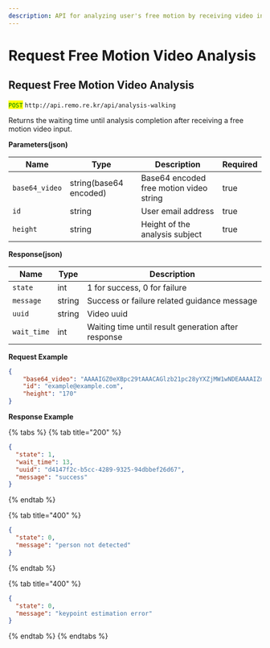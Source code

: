 ```yaml
---
description: API for analyzing user's free motion by receiving video input.
---
```


# Request Free Motion Video Analysis

## Request Free Motion Video Analysis

<mark style="color:green;">`POST`</mark> `http://api.remo.re.kr/api/analysis-walking`

Returns the waiting time until analysis completion after receiving a free motion video input.

**Parameters(json)**

| Name           | Type                   | Description                             | Required |
| -------------- | ---------------------- | --------------------------------------- | -------- |
| `base64_video` | string(base64 encoded) | Base64 encoded free motion video string | true     |
| `id`           | string                 | User email address                      | true     |
| `height`       | string                 | Height of the analysis subject          | true     |

**Response(json)**

| Name        | Type   | Description                                         |
| ----------- | ------ | --------------------------------------------------- |
| `state`     | int    | 1 for success, 0 for failure                        |
| `message`   | string | Success or failure related guidance message         |
| `uuid`      | string | Video uuid                                          |
| `wait_time` | int    | Waiting time until result generation after response |

**Request Example**

```json
{
    "base64_video": "AAAAIGZ0eXBpc29tAAACAGlzb21pc28yYXZjMW1wNDEAAAAIZnJlZQAK/7BtZGF0AAACugYF … (truncated)",
    "id": "example@example.com",
    "height": "170"
}
```

**Response Example**

{% tabs %}
{% tab title="200" %}
```json
{
  "state": 1,
  "wait_time": 13,
  "uuid": "d4147f2c-b5cc-4289-9325-94dbbef26d67",
  "message": "success"
}
```
{% endtab %}

{% tab title="400" %}
```json
{
  "state": 0,
  "message": "person not detected"
}
```
{% endtab %}

{% tab title="400" %}
```json
{
  "state": 0,
  "message": "keypoint estimation error"
}
```
{% endtab %}
{% endtabs %}
